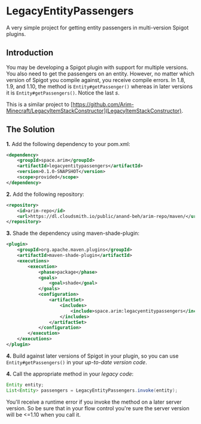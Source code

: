 # LegacyEntityPassengers
A very simple project for getting entity passengers in multi-version Spigot plugins.

## Introduction

You may be developing a Spigot plugin with support for multiple versions. You also need to get the passengers on an entity. However, no matter which version of Spigot you compile against, you receive compile errors. In 1.8, 1.9, and  1.10, the method is `Entity#getPassenger()` whereas in later versions it is `Entity#getPassengers()`. Notice the last *s*.

This is a similar project to [https://github.com/Arim-Minecraft/LegacyItemStackConstructor](LegacyItemStackConstructor).

## The Solution

**1.** Add the following dependency to your pom.xml:
```xml
<dependency>
	<groupId>space.arim</groupId>
	<artifactId>legacyentitypassengers</artifactId>
	<version>0.1.0-SNAPSHOT</version>
	<scope>provided</scope>
</dependency>
```

**2.** Add the following repository:
```xml
<repository>
	<id>arim-repo</id>
	<url>https://dl.cloudsmith.io/public/anand-beh/arim-repo/maven/</url>
</repository>
```

**3.** Shade the dependency using maven-shade-plugin:
```xml
<plugin>
	<groupId>org.apache.maven.plugins</groupId>
	<artifactId>maven-shade-plugin</artifactId>
	<executions>
		<execution>
			<phase>package</phase>
			<goals>
				<goal>shade</goal>
			</goals>
			<configuration>
				<artifactSet>
					<includes>
						<include>space.arim:legacyentitypassengers</include>
					</includes>
				</artifactSet>
			</configuration>
		</execution>
	</executions>
</plugin>
```

**4.** Build against later versions of Spigot in your plugin, so you can use `Entity#getPassengers()` in your *up-to-date version code*.

**4.** Call the appropriate method in your *legacy code*:
```java
Entity entity;
List<Entity> passengers = LegacyEntityPassengers.invoke(entity);
```
You'll receive a runtime error if you invoke the method on a later server version. So be sure that in your flow control you're sure the server version will be <=1.10 when you call it.
